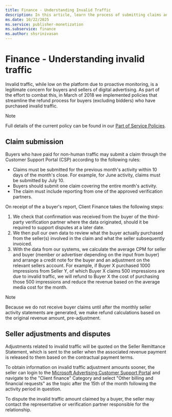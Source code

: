 ```yaml
---
title: Finance - Understanding Invalid Traffic
description: In this article, learn the process of submitting claims and simplifying refunds for buyers (excluding bidders) who have purchased invalid traffic.
ms.date: 10/22/2025
ms.service: publisher-monetization
ms.subservice: finance
ms.author: shsrinivasan
---
```


# Finance - Understanding invalid traffic

Invalid traffic, while low on the platform due to proactive monitoring, is a legitimate concern for buyers and sellers of digital advertising. As part of the effort to combat this, in March of 2018 we implemented policies that streamline the refund process for buyers (excluding bidders) who have purchased invalid traffic.

> [!NOTE]
> Full details of the current policy can be found in our [Part of Service Policies](../policies-regulations/index.yml).

## Claim submission

Buyers who have paid for non-human traffic may submit a claim through the Customer Support Portal (CSP) according to the following rules:

- Claims must be submitted for the previous month's activity within 10 days of the month's close. For example, for June activity, claims must be submitted by July 10.
- Buyers should submit one claim covering the entire month's activity.
- The claim must include reporting from one of the approved verification partners.

On receipt of the a buyer's report, Client Finance takes the following steps:

1. We check that confirmation was received from the buyer of the third-party verification partner where the data originated, should it be required to support disputes at a later date.
1. We then pull our own data to review what the buyer actually purchased from the seller(s) involved in the claim and what the seller subsequently invoiced.
1. With the data from our systems, we calculate the average CPM for seller and buyer (member or advertiser depending on the input from buyer) and arrange a credit note for the buyer and an adjustment on the relevant sellers account. For example, if Buyer X purchased 1000 impressions from Seller Y, of which Buyer X claims 500 impressions are due to invalid traffic, we will refund to Buyer X the cost of purchasing those 500 impressions and reduce the revenue based on the average media cost for the month.

> [!NOTE]
> Because we do not receive buyer claims until after the monthly seller activity statements are generated, we make refund calculations based on the original revenue amount, pre-adjustment.

## Seller adjustments and disputes

Adjustments related to invalid traffic will be quoted on the Seller Remittance Statement, which is sent to the seller when the associated
revenue payment is released to them based on the contractual payment terms.

<!--To obtain information on invalid traffic adjustment amounts sooner, the seller can submit a Client Finance case or email [billing@xandr.com](mailto:billing@xandr.com) after the 15th of the month following the activity period in question. -->

To obtain information on invalid traffic adjustment amounts sooner, the seller can login to the [Microsoft Advertising Customer Support Portal](https://support.ads.microsoft.com) and navigate to the "Client finance" Category and select "Other billing and financial requests" as the topic after the 15th of the month following the activity period in question.

To dispute the invalid traffic amount claimed by a buyer, the seller may contact the representative or verification partner responsible for the relationship.
